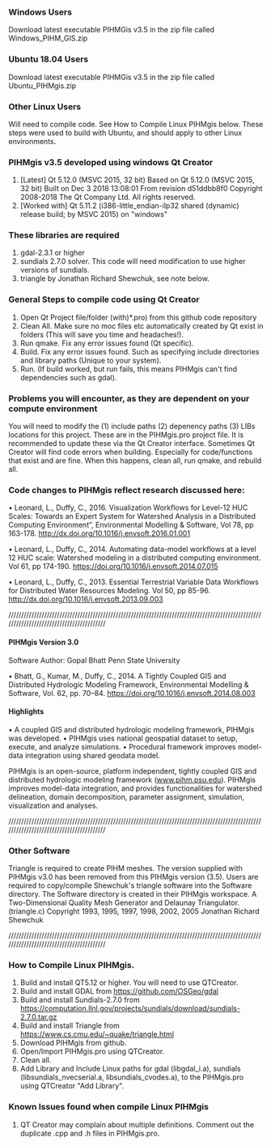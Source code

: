 ### Windows Users
Download latest executable PIHMGis v3.5 in the zip file called Windows_PIHM_GIS.zip

### Ubuntu 18.04 Users
Download latest executable PIHMGis v3.5 in the zip file called Ubuntu_PIHMgis.zip

### Other Linux Users
Will need to compile code. See How to Compile Linux PIHMgis below. These steps were used to build with Ubuntu, and should apply to other Linux environments.

### PIHMgis v3.5 developed using windows Qt Creator 
1. [Latest] Qt 5.12.0 (MSVC 2015, 32 bit) Based on Qt 5.12.0 (MSVC 2015, 32 bit) Built on Dec 3 2018 13:08:01 From revision d51ddbb8f0 Copyright 2008-2018 The Qt Company Ltd. All rights reserved.
2. [Worked with] Qt 5.11.2 (i386-little_endian-ilp32 shared (dynamic) release build; by MSVC 2015) on "windows" 

### These libraries are required
1. gdal-2.3.1 or higher
2. sundials 2.7.0 solver. This code will need modification to use higher versions of sundials.
3. triangle by Jonathan Richard Shewchuk, see note below.

### General Steps to compile code using Qt Creator 
1. Open Qt Project file/folder (with)*.pro) from this github code repository
2. Clean All. Make sure no moc files etc automatically created by Qt exist in folders (This will save you time and headaches!).
3. Run qmake. Fix any error issues found (Qt specific).
4. Build. Fix any error issues found. Such as specifying include directories and library paths (Unique to your system).
5. Run. (If build worked, but run fails, this means PIHMgis can't find dependencies such as gdal).

### Problems you will encounter, as they are dependent on your compute environment
You will need to modify the (1) include paths (2) depenency paths (3) LIBs locations for this project. These are in the PIHMgis.pro project file. It is recommended to update these via the Qt Creator interface.
Sometimes Qt Creator will find code errors when building. Especially for code/functions that exist and are fine. When this happens, clean all, run qmake, and rebuild all.

### Code changes to PIHMgis reflect research discussed here:

• Leonard, L., Duffy, C., 2016. Visualization Workflows for Level-12 HUC Scales: Towards an Expert System for Watershed Analysis in a Distributed Computing Environment”, Environmental Modelling & Software, Vol 78, pp 163-178. http://dx.doi.org/10.1016/j.envsoft.2016.01.001

• Leonard, L., Duffy, C., 2014. Automating data-model workflows at a level 12 HUC scale: Watershed modeling in a distributed computing environment. Vol 61, pp 174-190. https://doi.org/10.1016/j.envsoft.2014.07.015

• Leonard, L., Duffy, C., 2013. Essential Terrestrial Variable Data Workflows for Distributed Water Resources Modeling. Vol 50, pp 85-96. http://dx.doi.org/10.1016/j.envsoft.2013.09.003


/////////////////////////////////////////////////////////////////////////////////////////////////////////////////////////////////////////

#### PIHMgis Version 3.0
Software Author:
Gopal Bhatt
Penn State University

• Bhatt, G., Kumar, M., Duffy, C., 2014. A Tightly Coupled GIS and Distributed Hydrologic Modeling Framework, Environmental Modelling & Software, Vol. 62, pp. 70–84. https://doi.org/10.1016/j.envsoft.2014.08.003


#### Highlights
• A coupled GIS and distributed hydrologic modeling framework, PIHMgis was developed.
• PIHMgis uses national geospatial dataset to setup, execute, and analyze simulations.
• Procedural framework improves model-data integration using shared geodata model.


PIHMgis is an open-source, platform independent, tightly coupled GIS and distributed hydrologic modeling framework (www.pihm.psu.edu). PIHMgis improves model-data integration, and provides functionalities for watershed delineation, domain decomposition, parameter assignment, simulation, visualization and analyses.

/////////////////////////////////////////////////////////////////////////////////////////////////////////////////////////////////////////
### Other Software 

Triangle is required to create PIHM meshes.
The version supplied with PIHMgis v3.0 has been removed from this PIHMgis version (3.5).
Users are required to copy/compile Shewchuk's triangle software into the Software directory.
The Software directory is created in their PIHMgis workspace.
A Two-Dimensional Quality Mesh Generator and Delaunay Triangulator. (triangle.c)
Copyright 1993, 1995, 1997, 1998, 2002, 2005
Jonathan Richard Shewchuk

/////////////////////////////////////////////////////////////////////////////////////////////////////////////////////////////////////////
### How to Compile Linux PIHMgis.

1. Build and install QT5.12 or higher. You will need to use QTCreator.
2. Build and install GDAL from https://github.com/OSGeo/gdal
3. Build and install Sundials-2.7.0 from https://computation.llnl.gov/projects/sundials/download/sundials-2.7.0.tar.gz
4. Build and install Triangle from https://www.cs.cmu.edu/~quake/triangle.html
5. Download PIHMgis from github.
6. Open/Import PIHMgis.pro using QTCreator.
7. Clean all.
8. Add Library and Include Linux paths for gdal (libgdal_i.a), sundials (libsundials_nvecserial.a, libsundials_cvodes.a), to the PIHMgis.pro using QTCreator "Add Library".

### Known Issues found when compile Linux PIHMgis
1. QT Creator may complain about multiple definitions. Comment out the duplicate .cpp and .h files in PIHMgis.pro.
